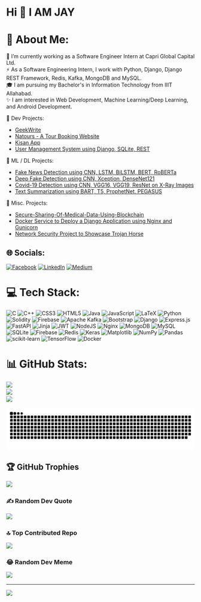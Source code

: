 # Hi 👋  I AM JAY 

# 💫 About Me:
🔭 I’m currently working as a Software Engineer Intern at  Capri Global Capital Ltd.<br>⚡ As a Software Engineering Intern, I work with Python, Django, Django REST Framework, Redis, Kafka, MongoDB and MySQL.<br>🎓 I am pursuing my Bachelor's in Information Technology from IIIT Allahabad.<br>✨ I am interested in Web Development, Machine Learning/Deep Learning, and Android Development.<br>

🌱 Dev Projects:

- [GeekWrite](https://github.com/Jay-Suthar/GeekWrite)
- [Natours - A Tour Booking Website](https://github.com/Jay-Suthar/Natours---Tour-Booking-Website)
- [Kisan App](https://github.com/Jay-Suthar/Kisan-App)
- [User Management System using Django, SQLite, REST](https://github.com/Jay-Suthar/USER-MANAGEMENT-SYSTEM-USING-DJANGO-SQLite-REST)

🌱 ML / DL Projects:

- [Fake News Detection using CNN, LSTM, BiLSTM, BERT, RoBERTa](https://github.com/Jay-Suthar/FAKE_NEWS_DETECTION_USING_CNN_LSTM_BILSTM_BERT_ROBERTA) 
- [Deep Fake Detection using CNN, Xception, DenseNet121](https://github.com/Jay-Suthar/DEEP-FAKE-DETECTION-using-cnn-xception-densenet121)
- [Covid-19 Detection using CNN, VGG16, VGG19, ResNet on X-Ray Images](https://github.com/Jay-Suthar/Covid-19-Detection-using-CNN-VGG16-VGG19-RESNET-ON-X-RAY-IMAGES) 
- [Text Summarization using BART, T5, ProphetNet, PEGASUS](https://github.com/Jay-Suthar/TEXT-SUMMARIZATION-USING-BART-T5-PROPHETNET-PEGASUS)

🌱 Misc. Projects:

- [Secure-Sharing-Of-Medical-Data-Using-Blockchain](https://github.com/Jay-Suthar/Secure-Sharing-Of-Medical-Data-Using-Blockchain)
- [Docker Service to Deploy a Django Application using Nginx and Gunicorn](https://github.com/Jay-Suthar/DOCKER-SERVICE-TO-DEPLOY-A-DJANGO-APPLICATION-USING-NGINX-AND-GUNICORN)
- [Network Security Project to Showcase Trojan Horse](https://github.com/Jay-Suthar/Trojan_Horse_NS)



## 🌐 Socials:
[![Facebook](https://img.shields.io/badge/Facebook-%231877F2.svg?logo=Facebook&logoColor=white)](https://facebook.com/100058844351392) [![LinkedIn](https://img.shields.io/badge/LinkedIn-%230077B5.svg?logo=linkedin&logoColor=white)](https://linkedin.com/in/jay-suthar-468206209) [![Medium](https://img.shields.io/badge/Medium-12100E?logo=medium&logoColor=white)](https://medium.com/@@jaysuthar162001) 

# 💻 Tech Stack:
![C](https://img.shields.io/badge/c-%2300599C.svg?style=for-the-badge&logo=c&logoColor=white) ![C++](https://img.shields.io/badge/c++-%2300599C.svg?style=for-the-badge&logo=c%2B%2B&logoColor=white) ![CSS3](https://img.shields.io/badge/css3-%231572B6.svg?style=for-the-badge&logo=css3&logoColor=white) ![HTML5](https://img.shields.io/badge/html5-%23E34F26.svg?style=for-the-badge&logo=html5&logoColor=white) ![Java](https://img.shields.io/badge/java-%23ED8B00.svg?style=for-the-badge&logo=openjdk&logoColor=white) ![JavaScript](https://img.shields.io/badge/javascript-%23323330.svg?style=for-the-badge&logo=javascript&logoColor=%23F7DF1E) ![LaTeX](https://img.shields.io/badge/latex-%23008080.svg?style=for-the-badge&logo=latex&logoColor=white) ![Python](https://img.shields.io/badge/python-3670A0?style=for-the-badge&logo=python&logoColor=ffdd54) ![Solidity](https://img.shields.io/badge/Solidity-%23363636.svg?style=for-the-badge&logo=solidity&logoColor=white) ![Firebase](https://img.shields.io/badge/firebase-%23039BE5.svg?style=for-the-badge&logo=firebase) ![Apache Kafka](https://img.shields.io/badge/Apache%20Kafka-000?style=for-the-badge&logo=apachekafka) ![Bootstrap](https://img.shields.io/badge/bootstrap-%238511FA.svg?style=for-the-badge&logo=bootstrap&logoColor=white) ![Django](https://img.shields.io/badge/django-%23092E20.svg?style=for-the-badge&logo=django&logoColor=white) ![Express.js](https://img.shields.io/badge/express.js-%23404d59.svg?style=for-the-badge&logo=express&logoColor=%2361DAFB) ![FastAPI](https://img.shields.io/badge/FastAPI-005571?style=for-the-badge&logo=fastapi) ![Jinja](https://img.shields.io/badge/jinja-white.svg?style=for-the-badge&logo=jinja&logoColor=black) ![JWT](https://img.shields.io/badge/JWT-black?style=for-the-badge&logo=JSON%20web%20tokens) ![NodeJS](https://img.shields.io/badge/node.js-6DA55F?style=for-the-badge&logo=node.js&logoColor=white) ![Nginx](https://img.shields.io/badge/nginx-%23009639.svg?style=for-the-badge&logo=nginx&logoColor=white) ![MongoDB](https://img.shields.io/badge/MongoDB-%234ea94b.svg?style=for-the-badge&logo=mongodb&logoColor=white) ![MySQL](https://img.shields.io/badge/mysql-%2300000f.svg?style=for-the-badge&logo=mysql&logoColor=white) ![SQLite](https://img.shields.io/badge/sqlite-%2307405e.svg?style=for-the-badge&logo=sqlite&logoColor=white) ![Firebase](https://img.shields.io/badge/Firebase-039BE5?style=for-the-badge&logo=Firebase&logoColor=white) ![Redis](https://img.shields.io/badge/redis-%23DD0031.svg?style=for-the-badge&logo=redis&logoColor=white) ![Keras](https://img.shields.io/badge/Keras-%23D00000.svg?style=for-the-badge&logo=Keras&logoColor=white) ![Matplotlib](https://img.shields.io/badge/Matplotlib-%23ffffff.svg?style=for-the-badge&logo=Matplotlib&logoColor=black) ![NumPy](https://img.shields.io/badge/numpy-%23013243.svg?style=for-the-badge&logo=numpy&logoColor=white) ![Pandas](https://img.shields.io/badge/pandas-%23150458.svg?style=for-the-badge&logo=pandas&logoColor=white) ![scikit-learn](https://img.shields.io/badge/scikit--learn-%23F7931E.svg?style=for-the-badge&logo=scikit-learn&logoColor=white) ![TensorFlow](https://img.shields.io/badge/TensorFlow-%23FF6F00.svg?style=for-the-badge&logo=TensorFlow&logoColor=white) ![Docker](https://img.shields.io/badge/docker-%230db7ed.svg?style=for-the-badge&logo=docker&logoColor=white)
# 📊 GitHub Stats:

![](https://github-readme-stats.vercel.app/api/top-langs/?username=Jay-Suthar&theme=dark&hide_border=false&include_all_commits=true&count_private=true&layout=compact)</br>
![](https://github-readme-stats.vercel.app/api?username=Jay-Suthar&theme=dark&hide_border=false&include_all_commits=true&count_private=true&show_icons=true)</br>
![](https://github-readme-streak-stats.herokuapp.com/?user=Jay-Suthar&theme=dark&hide_border=false&show_icons=true)

<img src="https://raw.githubusercontent.com/Jay-Suthar/Jay-Suthar/output/snake.svg" alt="Snake animation" />


## 🏆 GitHub Trophies
![](https://github-profile-trophy.vercel.app/?username=Jay-Suthar&theme=monokai&no-frame=false&no-bg=true&margin-w=4)

### ✍️ Random Dev Quote
![](https://quotes-github-readme.vercel.app/api?type=horizontal&theme=radical)

### 🔝 Top Contributed Repo
![](https://github-contributor-stats.vercel.app/api?username=Jay-Suthar&limit=5&theme=monokai&combine_all_yearly_contributions=true)

### 😂 Random Dev Meme
<img src='https://randommeme-five.vercel.app/' style="height: 400px;"/>

---
[![](https://visitcount.itsvg.in/api?id=Jay-Suthar&icon=0&color=0)](https://visitcount.itsvg.in)

<!-- Proudly created with GPRM ( https://gprm.itsvg.in ) -->

